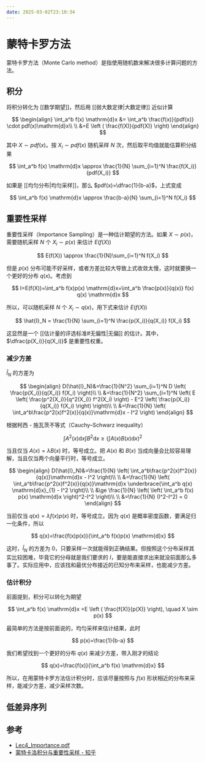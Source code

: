 ```yaml
---
date: 2025-03-02T23:10:34
---
```


# 蒙特卡罗方法

蒙特卡罗方法（Monte Carlo method）是指使用随机数来解决很多计算问题的方法。

## 积分

将积分转化为 [[数学期望]]，然后用 [[弱大数定律|大数定律]] 近似计算

$$
\begin{align}
\int_a^b f(x) \mathrm{d}x &= \int_a^b \frac{f(x)}{pdf(x)} \cdot pdf(x)\mathrm{d}x\\
\\
&=E \left ( \frac{f(X)}{pdf(X)} \right)
\end{align}
$$

其中 $X \sim pdf(x)$。按 $X_i \sim pdf(x)$ 随机采样 $N$ 次，然后取平均值就能估算积分结果

$$
\int_a^b f(x) \mathrm{d}x \approx \frac{1}{N} \sum_{i=1}^N \frac{f(X_i)}{pdf(X_i)}
$$

如果是 [[均匀分布|均匀采样]]，那么 $pdf(x)=\dfrac{1}{b-a}$，上式变成

$$
\int_a^b f(x) \mathrm{d}x \approx \frac{b-a}{N} \sum_{i=1}^N f(X_i)
$$

## 重要性采样

重要性采样（Importance Sampling）是一种估计期望的方法。如果 $X \sim p(x)$，需要随机采样 $N$ 个 $X_i \sim p(x)$ 来估计 $E(f(X))$

$$
E(f(X)) \approx \frac{1}{N}\sum_{i=1}^N f(X_i)
$$

但是 $p(x)$ 分布可能不好采样，或者方差比较大导致上式收敛太慢，这时就要换一个更好的分布 $q(x)$。考虑到

$$
I=E(f(X))=\int_a^b f(x)p(x) \mathrm{d}x=\int_a^b \frac{p(x)}{q(x)} f(x) q(x) \mathrm{d}x
$$

所以，可以随机采样 $N$ 个 $X_i \sim q(x)$，用下式来估计 $E(f(X))$

$$
\hat{I}_N = \frac{1}{N} \sum_{i=1}^N \frac{p(X_i)}{q(X_i)} f(X_i)
$$

这显然是一个 [[估计量的评选标准#无偏性|无偏]] 的估计。其中，$\dfrac{p(X_i)}{q(X_i)}$ 是重要性权重。

### 减少方差

$\hat{I}_N$ 的方差为

$$
\begin{align}
D(\hat{I}_N)&=\frac{1}{N^2} \sum_{i=1}^N D \left( \frac{p(X_i)}{q(X_i)} f(X_i) \right)\\
\\
&=\frac{1}{N^2} \sum_{i=1}^N \left( E \left( \frac{p^2(X_i)}{q^2(X_i)} f^2(X_i) \right) - E^2 \left( \frac{p(X_i)}{q(X_i)} f(X_i) \right) \right)\\
\\
&=\frac{1}{N} \left( \int_a^b\frac{p^2(x)f^2(x)}{q(x)}\mathrm{d}x - I^2 \right)
\end{align}
$$

根据柯西 - 施瓦茨不等式（Cauchy–Schwarz inequality）

$$
\int A^2(x) \mathrm{d}x \int B^2 \mathrm{d}x \ge \left( \int A(x)B(x) \mathrm{d}x \right)^2
$$

当且仅当 $A(x)=\lambda B(x)$ 时，等号成立。把 $A(x)$ 和 $B(x)$ 当成向量会比较容易理解，当且仅当两个向量平行时，等号成立。

$$
\begin{align}
D(\hat{I}_N)&=\frac{1}{N} \left( \int_a^b\frac{p^2(x)f^2(x)}{q(x)}\mathrm{d}x - I^2 \right)\\
\\
&=\frac{1}{N} \left( \int_a^b\frac{p^2(x)f^2(x)}{q(x)}\mathrm{d}x \underbrace{\int_a^b q(x) \mathrm{d}x}_{1} - I^2 \right)\\
\\
&\ge \frac{1}{N} \left( \left( \int_a^b f(x) p(x) \mathrm{d}x \right)^2-I^2 \right)\\
\\
&=\frac{1}{N} (I^2-I^2) = 0
\end{align}
$$

当前仅当 $q(x)=\lambda f(x)p(x)$ 时，等号成立。因为 $q(x)$ 是概率密度函数，要满足归一化条件，所以

$$
q(x)=\frac{f(x)p(x)}{\int_a^b f(x)p(x) \mathrm{d}x}
$$

这时，$\hat{I}_N$ 的方差为 $0$，只要采样一次就能得到正确结果。但按照这个分布采样其实比较困难，毕竟它的分母就是我们要求的 $I$，要是能直接求出来就没前面那么多事了。实际应用中，应该找和最优分布接近的已知分布来采样，也能减少方差。

### 估计积分

前面提到，积分可以转化为期望

$$
\int_a^b f(x) \mathrm{d}x =E \left ( \frac{f(X)}{p(X)} \right), \quad X \sim p(x)
$$

最简单的方法是按前面说的，均匀采样来估计结果，此时

$$
p(x)=\frac{1}{b-a}
$$

我们希望找到一个更好的分布 $q(x)$ 来减少方差，带入刚才的结论

$$
q(x)=\frac{f(x)}{\int_a^b f(x) \mathrm{d}x}
$$

所以，在用蒙特卡罗方法估计积分时，应该尽量按照与 $f(x)$ 形状相近的分布来采样，能减少方差，减少采样次数。

## 低差异序列

## 参考

- [Lec4_Importance.pdf](https://faculty.washington.edu/yenchic/17Sp_403/Lec4_Importance.pdf)
- [蒙特卡洛积分与重要性采样 - 知乎](https://zhuanlan.zhihu.com/p/337044893)
